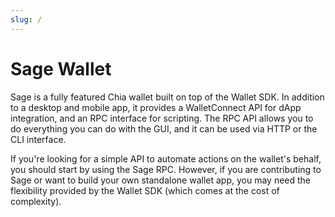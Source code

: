 ```yaml
---
slug: /
---
```


# Sage Wallet

Sage is a fully featured Chia wallet built on top of the Wallet SDK. In addition to a desktop and mobile app, it provides a WalletConnect API for dApp integration, and an RPC interface for scripting. The RPC API allows you to do everything you can do with the GUI, and it can be used via HTTP or the CLI interface.

If you're looking for a simple API to automate actions on the wallet's behalf, you should start by using the Sage RPC. However, if you are contributing to Sage or want to build your own standalone wallet app, you may need the flexibility provided by the Wallet SDK (which comes at the cost of complexity).
